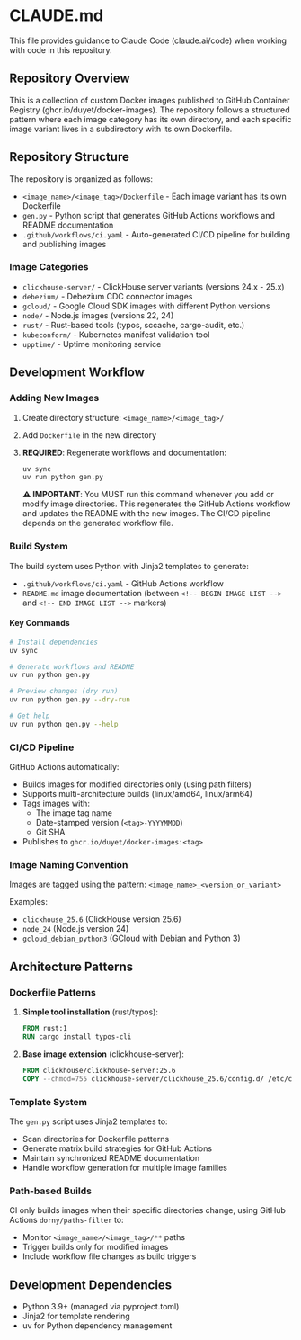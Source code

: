 # CLAUDE.md

This file provides guidance to Claude Code (claude.ai/code) when working with code in this repository.

## Repository Overview

This is a collection of custom Docker images published to GitHub Container Registry (ghcr.io/duyet/docker-images). The repository follows a structured pattern where each image category has its own directory, and each specific image variant lives in a subdirectory with its own Dockerfile.

## Repository Structure

The repository is organized as follows:
- `<image_name>/<image_tag>/Dockerfile` - Each image variant has its own Dockerfile
- `gen.py` - Python script that generates GitHub Actions workflows and README documentation
- `.github/workflows/ci.yaml` - Auto-generated CI/CD pipeline for building and publishing images

### Image Categories
- `clickhouse-server/` - ClickHouse server variants (versions 24.x - 25.x)
- `debezium/` - Debezium CDC connector images
- `gcloud/` - Google Cloud SDK images with different Python versions
- `node/` - Node.js images (versions 22, 24)
- `rust/` - Rust-based tools (typos, sccache, cargo-audit, etc.)
- `kubeconform/` - Kubernetes manifest validation tool
- `upptime/` - Uptime monitoring service

## Development Workflow

### Adding New Images

1. Create directory structure: `<image_name>/<image_tag>/`
2. Add `Dockerfile` in the new directory
3. **REQUIRED**: Regenerate workflows and documentation:
   ```bash
   uv sync
   uv run python gen.py
   ```

   **⚠️ IMPORTANT**: You MUST run this command whenever you add or modify image directories. This regenerates the GitHub Actions workflow and updates the README with the new images. The CI/CD pipeline depends on the generated workflow file.

### Build System

The build system uses Python with Jinja2 templates to generate:
- `.github/workflows/ci.yaml` - GitHub Actions workflow
- `README.md` image documentation (between `<!-- BEGIN IMAGE LIST -->` and `<!-- END IMAGE LIST -->` markers)

#### Key Commands

```bash
# Install dependencies
uv sync

# Generate workflows and README
uv run python gen.py

# Preview changes (dry run)
uv run python gen.py --dry-run

# Get help
uv run python gen.py --help
```

### CI/CD Pipeline

GitHub Actions automatically:
- Builds images for modified directories only (using path filters)
- Supports multi-architecture builds (linux/amd64, linux/arm64)
- Tags images with:
  - The image tag name
  - Date-stamped version (`<tag>-YYYYMMDD`)
  - Git SHA
- Publishes to `ghcr.io/duyet/docker-images:<tag>`

### Image Naming Convention

Images are tagged using the pattern: `<image_name>_<version_or_variant>`

Examples:
- `clickhouse_25.6` (ClickHouse version 25.6)
- `node_24` (Node.js version 24)
- `gcloud_debian_python3` (GCloud with Debian and Python 3)

## Architecture Patterns

### Dockerfile Patterns

1. **Simple tool installation** (rust/typos):
   ```dockerfile
   FROM rust:1
   RUN cargo install typos-cli
   ```

2. **Base image extension** (clickhouse-server):
   ```dockerfile
   FROM clickhouse/clickhouse-server:25.6
   COPY --chmod=755 clickhouse-server/clickhouse_25.6/config.d/ /etc/clickhouse-server/config.d/
   ```

### Template System

The `gen.py` script uses Jinja2 templates to:
- Scan directories for Dockerfile patterns
- Generate matrix build strategies for GitHub Actions
- Maintain synchronized README documentation
- Handle workflow generation for multiple image families

### Path-based Builds

CI only builds images when their specific directories change, using GitHub Actions `dorny/paths-filter` to:
- Monitor `<image_name>/<image_tag>/**` paths
- Trigger builds only for modified images
- Include workflow file changes as build triggers

## Development Dependencies

- Python 3.9+ (managed via pyproject.toml)
- Jinja2 for template rendering
- uv for Python dependency management